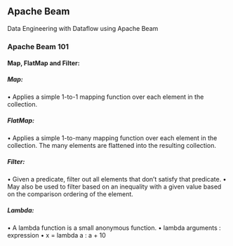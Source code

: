 ## Apache Beam
Data Engineering with Dataflow using Apache Beam 


### Apache Beam 101


#### Map, FlatMap and Filter:

##### Map:
 •	Applies a simple 1-to-1 mapping function over each element in the collection.

##### FlatMap:
 •	Applies a simple 1-to-many mapping function over each element in the collection.
    The many elements are flattened into the resulting collection.

##### Filter:
 •	Given a predicate, filter out all elements that don’t satisfy that predicate.
 •  May also be used to filter based on an inequality with a given value
    based on the comparison ordering of the element.

##### Lambda:
 •	A lambda function is a small anonymous function.
 •	lambda arguments : expression
 •	x = lambda a : a + 10
